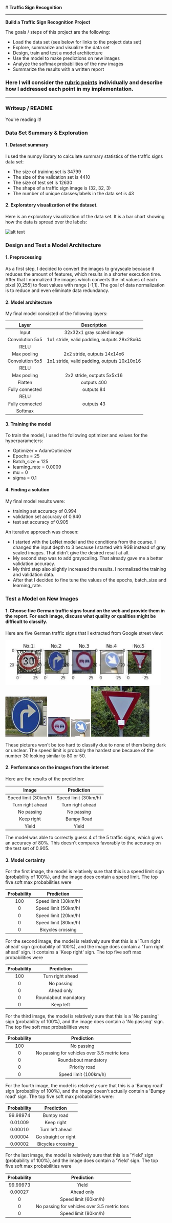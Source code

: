 ﻿﻿﻿﻿﻿﻿# **Traffic Sign Recognition** 

---

**Build a Traffic Sign Recognition Project**

The goals / steps of this project are the following:

* Load the data set (see below for links to the project data set)
* Explore, summarize and visualize the data set
* Design, train and test a model architecture
* Use the model to make predictions on new images
* Analyze the softmax probabilities of the new images
* Summarize the results with a written report


[//]: # (Image References)

[image1]: ./mdimg/histogram.jpeg "Histogram"
[image4]: ./mdimg/signs.jpg "Traffic Sign 1"
[image5]: ./mdimg/img2.jpg "Traffic Sign 2"
[image6]: ./mdimg/img3.jpg "Traffic Sign 3"
[image7]: ./mdimg/img4.jpg "Traffic Sign 4"
[image8]: ./mdimg/img5.jpg "Traffic Sign 5"


### Here I will consider the [rubric points](https://review.udacity.com/#!/rubrics/481/view) individually and describe how I addressed each point in my implementation.  

---
### Writeup / README

You're reading it! 

### Data Set Summary & Exploration

#### 1. Dataset summary

I used the numpy library to calculate summary statistics of the traffic
signs data set:

* The size of training set is 34799
* The size of the validation set is 4410
* The size of test set is 12630
* The shape of a traffic sign image is (32, 32, 3)
* The number of unique classes/labels in the data set is 43

#### 2. Exploratory visualization of the dataset.

Here is an exploratory visualization of the data set. It is a bar chart showing how the data is spread over the labels:

![alt text][image1]

### Design and Test a Model Architecture

#### 1. Preprocessing
As a first step, I decided to convert the images to grayscale because it reduces the amount of features, which results in a shorter execution time. After that I normalized the images which converts the int values of each pixel [0,255] to float values with range [-1,1]. The goal of data normalization is to reduce and even eliminate data redundancy.

#### 2. Model architecture

My final model consisted of the following layers:

| Layer         		|     Description	        					| 
|:---------------------:|:---------------------------------------------:| 
| Input         		| 32x32x1 gray scaled image   							| 
| Convolution 5x5     	| 1x1 stride, valid padding, outputs 28x28x64 	|
| RELU					|												|
| Max pooling	      	| 2x2 stride,  outputs 14x14x6 				|
| Convolution 5x5	    | 1x1 stride, valid padding, outputs 10x10x16      									|
| RELU		|         									|
| Max pooling				| 2x2 stride, outputs 5x5x16        									|
| Flatten					| outputs 400												|
| Fully connected | 	outputs 84 |
| RELU | |
| Fully connected | outputs 43 |
| Softmax |										| 


#### 3. Training the model
To train the model, I used the following optimizer and values for the hyperparameters:
- Optimizer = AdamOptimizer
- Epochs = 25
- Batch_size = 125
- learning_rate = 0.0009
- mu = 0
- sigma = 0.1

#### 4. Finding a solution
My final model results were:
* training set accuracy of 0.994
* validation set accuracy of 0.940
* test set accuracy of 0.905

An iterative approach was chosen:
* I started with the LeNet model and the conditions from the course. I changed the input depth to 3 because I started with RGB instead of gray scaled images. That didn't give the desired result at all.
* My second step was to add grayscaling. That already gave me a better validation accuracy.
* My third step also slightly increased the results. I normalized the training and validation data.
* After that I decided to fine tune the values of the epochs, batch_size and learning_rate.  

### Test a Model on New Images

#### 1. Choose five German traffic signs found on the web and provide them in the report. For each image, discuss what quality or qualities might be difficult to classify.

Here are five German traffic signs that I extracted from Google street view:

![alt text][image4] ![alt text][image5] ![alt text][image6] 
![alt text][image7] ![alt text][image8]

These pictures won't be too hard to classify due to none of them being dark or unclear. The speed limit is probably the hardest one because of the number 30 looking similar to 80 or 50.

#### 2. Performance on the images from the internet

Here are the results of the prediction:

| Image			        |     Prediction	        					| 
|:---------------------:|:---------------------------------------------:| 
| Speed limit (30km/h)      		| Speed limit (30km/h)   									| 
| Turn right ahead     			| Turn right ahead 										|
| No passing					| No passing											|
| Keep right	      		| Bumpy Road					 				|
| Yield			| Yield      							|


The model was able to correctly guess 4 of the 5 traffic signs, which gives an accuracy of 80%. This doesn't compares favorably to the accuracy on the test set of 0.905.

#### 3. Model certainty

For the first image, the model is relatively sure that this is a speed limit sign (probability of 100%), and the image does contain a speed limit. The top five soft max probabilities were

| Probability         	|     Prediction	        					| 
|:---------------------:|:---------------------------------------------:| 
| 100         			| Speed limit (30km/h)   									| 
| 0     				| Speed limit (50km/h) 										|
| 0					| Speed limit (20km/h)											|
| 0	      			| Speed limit (80km/h)					 				|
| 0				    | Bicycles crossing      							|


For the second image, the model is relatively sure that this is a 'Turn right ahead' sign (probability of 100%), and the image does contain a 'Turn right ahead' sign. It contains a 'Keep right' sign. The top five soft max probabilities were

| Probability         	|     Prediction	        					| 
|:---------------------:|:---------------------------------------------:| 
|100        			| Turn right ahead  									| 
| 0    				| No passing 										|
| 0					| Ahead only											|
| 0	      			| Roundabout mandatory					 				|
| 0				    | Keep left      							|

For the third image, the model is relatively sure that this is a 'No passing' sign (probability of 100%), and the image does contain a 'No passing' sign. The top five soft max probabilities were

| Probability         	|     Prediction	        					| 
|:---------------------:|:---------------------------------------------:| 
| 100         			| No passing   									| 
| 0     				| No passing for vehicles over 3.5 metric tons										|
| 0					| Roundabout mandatory										|
| 0	      			| Priority road					 				|
| 0				    | Speed limit (100km/h)      							|

For the fourth image, the model is relatively sure that this is a 'Bumpy road' sign (probability of 100%), and the image doesn't actually contain a 'Bumpy road' sign. The top five soft max probabilities were:

| Probability         	|     Prediction	        					| 
|:---------------------:|:---------------------------------------------:| 
| 99.98974        			| Bumpy road   									| 
| 0.01009     				| Keep right 										|
| 0.00010					| Turn left ahead											|
| 0.00004	      			| Go straight or right					 				|
| 0.00002				    | Bicycles crossing      							|

For the last image, the model is relatively sure that this is a 'Yield' sign (probability of 100%), and the image does contain a 'Yield' sign. The top five soft max probabilities were

| Probability         	|     Prediction	        					| 
|:---------------------:|:---------------------------------------------:| 
| 99.99973         			| Yield   									| 
| 0.00027     				| Ahead only										|
| 0					| Speed limit (60km/h)										|
| 0	      			| No passing for vehicles over 3.5 metric tons					 				|
| 0				    | Speed limit (80km/h)      							|









